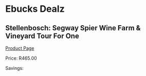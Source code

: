 
# Ebucks Dealz
## Stellenbosch: Segway Spier Wine Farm & Vineyard Tour For One
[Product Page](https://www.ebucks.com/web/shop/productSelected.do?prodId=212924219&catId=714893646)

Price: R465.00

Savings: 


	